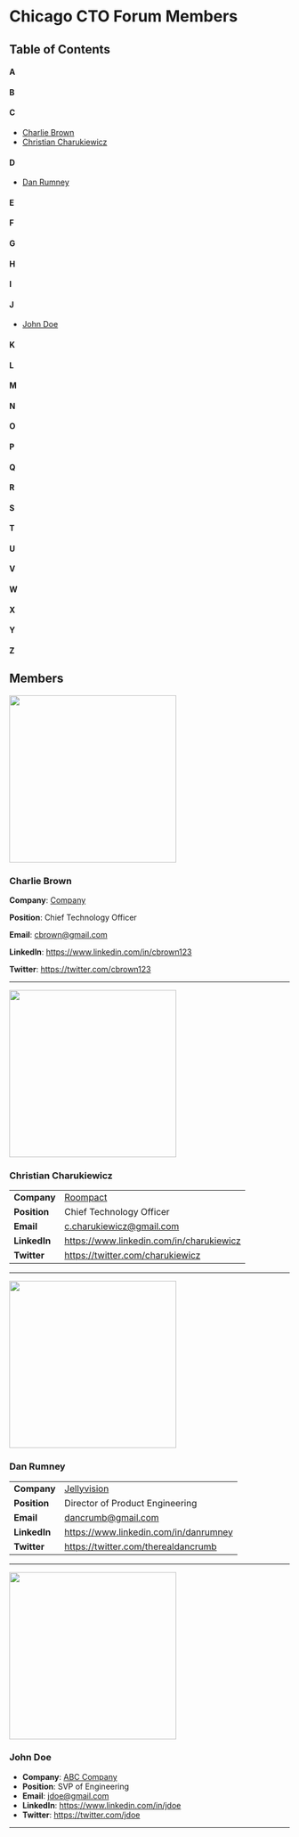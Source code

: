 # Chicago CTO Forum Members

## Table of Contents

#### A

#### B

#### C

* [Charlie Brown](#a-charlie-brown)
* [Christian Charukiewicz](#a-christian-charukiewicz)

#### D

* [Dan Rumney](#a-dan-rumney)

#### E

#### F

#### G

#### H

#### I

#### J

* [John Doe](#a-john-doe)

#### K

#### L

#### M

#### N

#### O

#### P

#### Q

#### R

#### S

#### T

#### U

#### V

#### W

#### X

#### Y

#### Z

## Members

<a name="a-charlie-brown" />

<image src="https://s3.amazonaws.com/37assets/svn/765-default-avatar.png" height="300">

### Charlie Brown

**Company**: [Company](https://google.com)

**Position**: Chief Technology Officer

**Email**: cbrown@gmail.com

**LinkedIn**: https://www.linkedin.com/in/cbrown123

**Twitter**: https://twitter.com/cbrown123

--------------

<a name="a-christian-charukiewicz" />

<image src="https://avatars0.githubusercontent.com/u/6189390?v=3&s=460" height="300">

### Christian Charukiewicz

|       |    |
|-------|-------------------------|
| **Company** | [Roompact](https://roompact.com)|
| **Position** | Chief Technology Officer |
| **Email** | c.charukiewicz@gmail.com |
| **LinkedIn** | https://www.linkedin.com/in/charukiewicz |
| **Twitter** | https://twitter.com/charukiewicz |

--------------

<a name="a-dan-rumney" />

<image src="http://www.gravatar.com/avatar/5fee24e0fe9be354c29696359bb71b38?s=300" height="300">

### Dan Rumney

|       |    |
|-------|-------------------------|
| **Company** | [Jellyvision](https://jellyvision.com)|
| **Position** | Director of Product Engineering |
| **Email** | dancrumb@gmail.com |
| **LinkedIn** | https://www.linkedin.com/in/danrumney |
| **Twitter** | https://twitter.com/therealdancrumb |

--------------

<a name="a-john-doe" />

<image src="https://s3.amazonaws.com/37assets/svn/765-default-avatar.png" height="300">

### John Doe

* **Company**: [ABC Company](https://google.com)
* **Position**: SVP of Engineering
* **Email**: jdoe@gmail.com
* **LinkedIn**: https://www.linkedin.com/in/jdoe
* **Twitter**: https://twitter.com/jdoe

--------------

